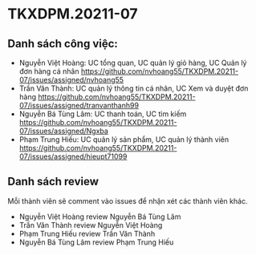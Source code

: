 # TKXDPM.20211-07

## Danh sách công việc:
+ Nguyễn Việt Hoàng: UC tổng quan, UC quản lý giỏ hàng, UC Quản lý đơn hàng cá nhân
  https://github.com/nvhoang55/TKXDPM.20211-07/issues/assigned/nvhoang55
+ Trần Văn Thành: UC quản lý thông tin cá nhân, UC Xem và duyệt đơn hàng
  https://github.com/nvhoang55/TKXDPM.20211-07/issues/assigned/tranvanthanh99
+ Nguyễn Bá Tùng Lâm: UC thanh toán, UC tìm kiếm
  https://github.com/nvhoang55/TKXDPM.20211-07/issues/assigned/Ngxba
+ Phạm Trung Hiếu: UC quản lý sản phẩm, UC quản lý thành viên
  https://github.com/nvhoang55/TKXDPM.20211-07/issues/assigned/hieupt71099

## Danh sách review
Mỗi thành viên sẽ comment vào issues để nhận xét các thành viên khác.
- Nguyễn Việt Hoàng review Nguyễn Bá Tùng Lâm
- Trần Văn Thành review Nguyễn Việt Hoàng
- Phạm Trung Hiếu review Trần Văn Thành
- Nguyễn Bá Tùng Lâm review Phạm Trung Hiếu
